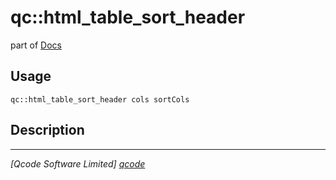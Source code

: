 qc::html_table_sort_header
==========================

part of [Docs](../index.md)

Usage
-----
`qc::html_table_sort_header cols sortCols`

Description
-----------


----------------------------------
*[Qcode Software Limited] [qcode]*

[qcode]: http://www.qcode.co.uk "Qcode Software"